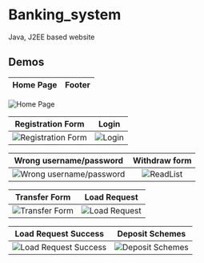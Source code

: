 # Banking_system
Java, J2EE based website 


## Demos
Home Page    |  Footer   
:-------------------------:|:-------------------------:
![Home Page](https://raw.github.com/jihed-garaouch/Banking_System_J2EE/main/Screenshot/Screenshot%20(15).png)  

Registration Form   |  Login
:-------------------------:|:-------------------------:
![Registration Form](https://raw.github.com/jihed-garaouch/Banking_System_J2EE/main/Screenshot/Screenshot%20(19).png)  |  ![Login](https://raw.github.com/jihed-garaouch/Banking_System_J2EE/main/Screenshot/Screenshot%20(18).png)


Wrong username/password    |  Withdraw form
:-------------------------:|:-------------------------:
![Wrong username/password](https://raw.github.com/jihed-garaouch/Banking_System_J2EE/main/Screenshot/Screenshot%20(19).png) |  ![ReadList](https://raw.github.com/jihed-garaouch/Banking_System_J2EE/main/Screenshot/Screenshot%20(21).png)

Transfer Form   |  Load Request
:-------------------------:|:-------------------------:
![Transfer Form](https://raw.github.com/jihed-garaouch/Banking_System_J2EE/main/Screenshot/Screenshot%20(22).png) |  ![Load Request](https://raw.github.com/jihed-garaouch/Banking_System_J2EE/main/Screenshot/Screenshot%20(25).png)


Load Request Success |  Deposit Schemes
:-------------------------:|:-------------------------:
![Load Request Success](https://raw.github.com/jihed-garaouch/Banking_System_J2EE/main/Screenshot/Screenshot%20(26).png) |  ![Deposit Schemes](https://raw.github.com/jihed-garaouch/Banking_System_J2EE/main/Screenshot/Screenshot%20(28).png)


